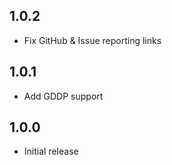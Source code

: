 ## 1.0.2
- Fix GitHub & Issue reporting links

## 1.0.1
- Add GDDP support

## 1.0.0
- Initial release